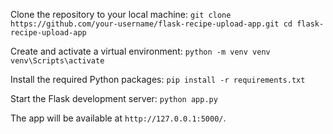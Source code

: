 Clone the repository to your local machine:
``git clone https://github.com/your-username/flask-recipe-upload-app.git
cd flask-recipe-upload-app
``

Create and activate a virtual environment:
``python -m venv venv
venv\Scripts\activate
``

Install the required Python packages:
``pip install -r requirements.txt``


Start the Flask development server:
``python app.py``

The app will be available at ``http://127.0.0.1:5000/``.


